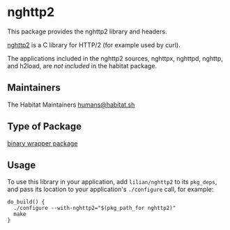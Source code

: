 # nghttp2

This package provides the nghttp2 library and headers.

[nghttp2](http://nghttp2.org) is a C library for HTTP/2 (for example used by
curl).

The applications included in the nghttp2 sources, nghttpx, nghttpd, nghttp, and
h2load, are *not included* in the habitat package.

## Maintainers

The Habitat Maintainers humans@habitat.sh

## Type of Package

[binary wrapper package](https://www.habitat.sh/docs/best-practices/#binary-wrapper-packages)

## Usage

To use this library in your application, add `lilian/nghttp2` to its `pkg_deps`,
and pass its location to your application's `./configure` call, for example:

```
do_build() {
  ./configure --with-nghttp2="$(pkg_path_for nghttp2)"
  make
}
```

